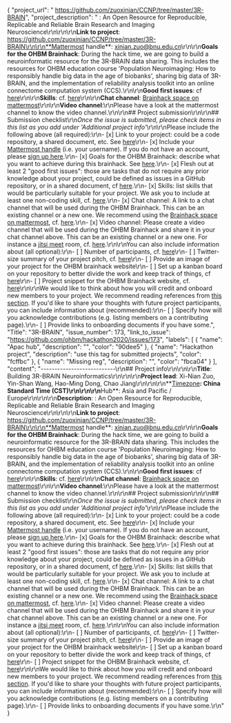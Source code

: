 {
  "project_url": " https://github.com/zuoxinian/CCNP/tree/master/3R-BRAIN",
  "project_description": " : An Open Resource for Reproducible, Replicable and Reliable Brain Research and Imaging Neuroscience\r\n<!--Describe the main idea and context of your project in a few sentences.-->\r\n\r\n**Link to project**: https://github.com/zuoxinian/CCNP/tree/master/3R-BRAIN\r\n\r\n**Mattermost handle**: xinian.zuo@bnu.edu.cn\r\n\r\n**Goals for the OHBM Brainhack**: During the hack time, we are going to build a neuroinformatic resource for the 3R-BRAIN data sharing. This includes the resources for OHBM education course 'Population Neuroimaging: How to responsibly handle big data in the age of biobanks', sharing big data of 3R-BRAIN, and the implementation of reliability analysis toolkit into an online connectome computation system (CCS).\r\n\r\n**Good first issues**: cf [here](https://github.com/ohbm/hackathon2020/blob/master/.github/ISSUE_TEMPLATE/handbooks/projects.md#onboarding-2-good-first-issues)\r\n\r\n**Skills**: cf. [here](https://github.com/ohbm/hackathon2020/blob/master/.github/ISSUE_TEMPLATE/handbooks/projects.md#onboarding-skills)\r\n\r\n**Chat channel**: [Brainhack space on mattermost](https://mattermost.brainhack.org/)\r\n\r\n**Video channel**:\r\nPlease have a look at the mattermost channel to know the video channel.\r\n\r\n## Project submission\r\n\r\n## Submission checklist\r\n*Once the issue is submitted, please check items in this list as you add under 'Additional project info'*\r\n\r\nPlease include the following above (all required):\r\n-   [x] Link to your project: could be a code repository, a shared document, etc. See [here](https://github.com/ohbm/hackathon2020/blob/master/.github/ISSUE_TEMPLATE/handbooks/projects.md#link-to-project)\r\n-   [x] Include your [Mattermost handle](https://mattermost.brainhack.org/) (i.e. your username). If you do not have an account, please [sign up here](https://mattermost.brainhack.org/signup_email).\r\n-   [x] Goals for the OHBM Brainhack: describe what you want to achieve during this brainhack. See [here](https://github.com/ohbm/hackathon2020/blob/master/.github/ISSUE_TEMPLATE/handbooks/projects.md#goals).\r\n-   [x] Flesh out at least 2 \"good first issues\": those are tasks that do not require any prior knowledge about your project, could be defined as issues in a GitHub repository, or in a shared document, cf [here](https://github.com/ohbm/hackathon2020/blob/master/.github/ISSUE_TEMPLATE/handbooks/projects.md#onboarding-2-good-first-issues).\r\n-   [x] Skills: list skills that would be particularly suitable for your project. We ask you to include at least one non-coding skill, cf. [here](https://github.com/ohbm/hackathon2020/blob/master/.github/ISSUE_TEMPLATE/handbooks/projects.md#onboarding-skills).\r\n-   [x] Chat channel: A link to a chat channel that will be used during the OHBM Brainhack. This can be an existing channel or a new one. We recommend using the [Brainhack space on mattermost](https://mattermost.brainhack.org/), cf. [here](https://github.com/ohbm/hackathon2020/blob/master/.github/ISSUE_TEMPLATE/handbooks/projects.md#chat).\r\n-   [x] Video channel: Please create a video channel that will be used during the OHBM Brainhack and share it in your chat channel above. This can be an existing channel or a new one. For instance a [jitsi meet](https://meet.jit.si/) room, cf. [here](https://github.com/ohbm/hackathon2020/blob/master/.github/ISSUE_TEMPLATE/handbooks/projects.md#video-calls).\r\n\r\nYou can also include information about (all optional):\r\n-   [ ] Number of participants, cf. [here](https://github.com/ohbm/hackathon2020/blob/master/.github/ISSUE_TEMPLATE/handbooks/projects.md#participant-capacity)\r\n-   [ ] Twitter-size summary of your project pitch, cf. [here](https://github.com/ohbm/hackathon2020/blob/master/.github/ISSUE_TEMPLATE/handbooks/projects.md#twitter-size-summary-of-your-project-pitch)\r\n-   [ ] Provide an image of your project for the OHBM brainhack website\r\n-   [ ] Set up a kanban board on your repository to better divide the work and keep track of things, cf [here](https://github.com/ohbm/hackathon2020/blob/master/.github/ISSUE_TEMPLATE/handbooks/projects.md#set-up-a-kanban-board)\r\n-   [ ] Project snippet for the OHBM Brainhack website, cf. [here](https://github.com/ohbm/hackathon2020/blob/master/.github/ISSUE_TEMPLATE/handbooks/projects.md#project-snippet-for-the-ohbm-brainhack-website)\r\n\r\nWe would like to think about how you will credit and onboard new members to your project. We recommend reading references from [this section](https://github.com/ohbm/hackathon2020/blob/master/.github/ISSUE_TEMPLATE/handbooks/projects.md#credit-and-onboarding). If you'd like to share your thoughts with future project participants, you can include information about (recommended):\r\n-   [ ] Specify how will you acknowledge contributions (e.g. listing members on a contributing page).\r\n-   [ ] Provide links to onboarding documents if you have some.",
  "Title": "3R-BRAIN",
  "issue_number": 173,
  "link_to_issue": "https://github.com/ohbm/hackathon2020/issues/173",
  "labels": [
    {
      "name": "Apac hub",
      "description": "",
      "color": "90dee5"
    },
    {
      "name": "Hackathon project",
      "description": "use this tag for submitted projects",
      "color": "fcffbc"
    },
    {
      "name": "Missing reg",
      "description": "",
      "color": "fbca04"
    }
  ],
  "content": "---------------------------\r\n## Project info\r\n<!-- *Please fill this in first and then submit the issue* -->\r\n\r\n**Title**: Building 3R-BRAIN Neuroinformatics\r\n<!--Name of your awesome project. Please also update the title of the issue to be the title of your project-->\r\n\r\n**Project lead**: Xi-Nian Zuo, Yin-Shan Wang, Hao-Ming Dong, Chao Jiang\r\n<!--Your name and GitHub login, possibly more than 1 lead-->\r\n\r\n**[Timezone](https://github.com/ohbm/hackathon2020/blob/master/.github/ISSUE_TEMPLATE/handbooks/projects.md#timezone)**: China Standard Time (CST)\r\n<!--UTC offset of your timezone (cf. https://www.timeanddate.com/time/map/ for example).-->\r\n\r\n**Hub**: Asia and Pacific / Europe\r\n<!--Asia and Pacific / Europe, Middle East and Africa / The Americas based on location of project lead. Possibly more than 1 hub.-->\r\n\r\n**Description**: : An Open Resource for Reproducible, Replicable and Reliable Brain Research and Imaging Neuroscience\r\n<!--Describe the main idea and context of your project in a few sentences.-->\r\n\r\n**Link to project**: https://github.com/zuoxinian/CCNP/tree/master/3R-BRAIN\r\n\r\n**Mattermost handle**: xinian.zuo@bnu.edu.cn\r\n\r\n**Goals for the OHBM Brainhack**: During the hack time, we are going to build a neuroinformatic resource for the 3R-BRAIN data sharing. This includes the resources for OHBM education course 'Population Neuroimaging: How to responsibly handle big data in the age of biobanks', sharing big data of 3R-BRAIN, and the implementation of reliability analysis toolkit into an online connectome computation system (CCS).\r\n\r\n**Good first issues**: cf [here](https://github.com/ohbm/hackathon2020/blob/master/.github/ISSUE_TEMPLATE/handbooks/projects.md#onboarding-2-good-first-issues)\r\n\r\n**Skills**: cf. [here](https://github.com/ohbm/hackathon2020/blob/master/.github/ISSUE_TEMPLATE/handbooks/projects.md#onboarding-skills)\r\n\r\n**Chat channel**: [Brainhack space on mattermost](https://mattermost.brainhack.org/)\r\n\r\n**Video channel**:\r\nPlease have a look at the mattermost channel to know the video channel.\r\n\r\n## Project submission\r\n\r\n## Submission checklist\r\n*Once the issue is submitted, please check items in this list as you add under 'Additional project info'*\r\n\r\nPlease include the following above (all required):\r\n-   [x] Link to your project: could be a code repository, a shared document, etc. See [here](https://github.com/ohbm/hackathon2020/blob/master/.github/ISSUE_TEMPLATE/handbooks/projects.md#link-to-project)\r\n-   [x] Include your [Mattermost handle](https://mattermost.brainhack.org/) (i.e. your username). If you do not have an account, please [sign up here](https://mattermost.brainhack.org/signup_email).\r\n-   [x] Goals for the OHBM Brainhack: describe what you want to achieve during this brainhack. See [here](https://github.com/ohbm/hackathon2020/blob/master/.github/ISSUE_TEMPLATE/handbooks/projects.md#goals).\r\n-   [x] Flesh out at least 2 \"good first issues\": those are tasks that do not require any prior knowledge about your project, could be defined as issues in a GitHub repository, or in a shared document, cf [here](https://github.com/ohbm/hackathon2020/blob/master/.github/ISSUE_TEMPLATE/handbooks/projects.md#onboarding-2-good-first-issues).\r\n-   [x] Skills: list skills that would be particularly suitable for your project. We ask you to include at least one non-coding skill, cf. [here](https://github.com/ohbm/hackathon2020/blob/master/.github/ISSUE_TEMPLATE/handbooks/projects.md#onboarding-skills).\r\n-   [x] Chat channel: A link to a chat channel that will be used during the OHBM Brainhack. This can be an existing channel or a new one. We recommend using the [Brainhack space on mattermost](https://mattermost.brainhack.org/), cf. [here](https://github.com/ohbm/hackathon2020/blob/master/.github/ISSUE_TEMPLATE/handbooks/projects.md#chat).\r\n-   [x] Video channel: Please create a video channel that will be used during the OHBM Brainhack and share it in your chat channel above. This can be an existing channel or a new one. For instance a [jitsi meet](https://meet.jit.si/) room, cf. [here](https://github.com/ohbm/hackathon2020/blob/master/.github/ISSUE_TEMPLATE/handbooks/projects.md#video-calls).\r\n\r\nYou can also include information about (all optional):\r\n-   [ ] Number of participants, cf. [here](https://github.com/ohbm/hackathon2020/blob/master/.github/ISSUE_TEMPLATE/handbooks/projects.md#participant-capacity)\r\n-   [ ] Twitter-size summary of your project pitch, cf. [here](https://github.com/ohbm/hackathon2020/blob/master/.github/ISSUE_TEMPLATE/handbooks/projects.md#twitter-size-summary-of-your-project-pitch)\r\n-   [ ] Provide an image of your project for the OHBM brainhack website\r\n-   [ ] Set up a kanban board on your repository to better divide the work and keep track of things, cf [here](https://github.com/ohbm/hackathon2020/blob/master/.github/ISSUE_TEMPLATE/handbooks/projects.md#set-up-a-kanban-board)\r\n-   [ ] Project snippet for the OHBM Brainhack website, cf. [here](https://github.com/ohbm/hackathon2020/blob/master/.github/ISSUE_TEMPLATE/handbooks/projects.md#project-snippet-for-the-ohbm-brainhack-website)\r\n\r\nWe would like to think about how you will credit and onboard new members to your project. We recommend reading references from [this section](https://github.com/ohbm/hackathon2020/blob/master/.github/ISSUE_TEMPLATE/handbooks/projects.md#credit-and-onboarding). If you'd like to share your thoughts with future project participants, you can include information about (recommended):\r\n-   [ ] Specify how will you acknowledge contributions (e.g. listing members on a contributing page).\r\n-   [ ] Provide links to onboarding documents if you have some.\r\n"
}